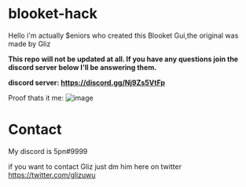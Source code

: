 # blooket-hack

Hello i'm actually $eniors who created this Blooket Gui,the original was made by Gliz

**This repo will not be updated at all. If you have any questions join the discord server below I'll be answering them.**

**discord server: https://discord.gg/Nj9Zs5VtFp**

Proof thats it me: ![image](https://user-images.githubusercontent.com/121121650/225978340-1b454c04-89a8-453f-99b8-f171b8bf51c9.png)



# Contact

My discord is 5pn#9999

if you want to contact Gliz just dm him here on twitter https://twitter.com/glizuwu
